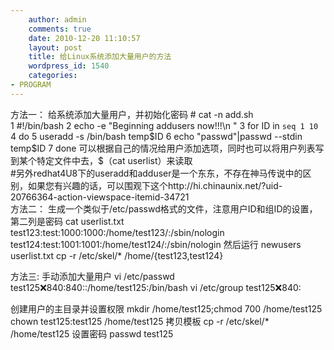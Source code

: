 ```yaml
---
    author: admin
    comments: true
    date: 2010-12-20 11:10:57
    layout: post
    title: 给Linux系统添加大量用户的方法
    wordpress_id: 1540
    categories:
- PROGRAM
---
```


方法一：
给系统添加大量用户，并初始化密码
    # cat -n add.sh     
    1 #!/bin/bash
    2 echo -e "Beginning addusers now!!!\n "
    3 for ID in `seq 1 10`
    4 do
    5         useradd -s /bin/bash temp$ID
    6         echo "passwd"|passwd --stdin temp$ID
    7 done
可以根据自己的情况给用户添加选项，同时也可以将用户列表写到某个特定文件中去，$（cat userlist）来读取    
#另外redhat4U8下的useradd和adduser是一个东东，不存在神马传说中的区别，如果您有兴趣的话，可以围观下这个http://hi.chinaunix.net/?uid-20766364-action-viewspace-itemid-34721                                                                                            
方法二：
生成一个类似于/etc/passwd格式的文件，注意用户ID和组ID的设置，第二列是密码
    cat userlist.txt
        test123:test:1000:1000:/home/test123/:/sbin/nologin
        test124:test:1001:1001:/home/test124/:/sbin/nologin
然后运行
    newusers userlist.txt
    cp -r /etc/skel/* /home/{test123,test124}

方法三:
手动添加大量用户
    vi /etc/passwd 
    test125:x:840:840::/home/test125:/bin/bash
    vi /etc/group
    test125:x:840:

创建用户的主目录并设置权限
    mkdir /home/test125;chmod 700 /home/test125
    chown test125:test125 /home/test125
拷贝模板
    cp -r /etc/skel/* /home/test125
设置密码
    passwd test125

